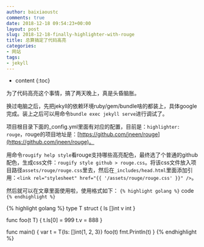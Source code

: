 ```yaml
---
author: baixiaoustc
comments: true
date: 2018-12-18 09:54:23+00:00
layout: post
slug: 2018-12-18-finally-highlighter-with-rouge
title: 总算搞定了代码高亮
categories:
- 网站
tags:
- jekyll
---
```


* content 
{:toc}


为了代码高亮这个事情，搞了两天晚上，真是头昏脑胀。

换过电脑之后，先把jekyll的依赖环境ruby/gem/bundle啥的都装上，具体google完成。装上之后可以用命令`bundle exec jekyll serve`进行调试了。

项目根目录下面的_config.yml里面有对应的配置，目前是：`highlighter: rouge`，rouge的项目地址是：[https://github.com/jneen/rouge](https://github.com/jneen/rouge)。

用命令`rougify help style`看rouge支持哪些高亮配色，最终选了个普通的github配色，生成css文件：`rougify style github > rouge.css`。将该css文件放入项目路径`assets/rouge/rouge.css`里去，然后在`_includes/head.html`里面添加引用：`<link rel="stylesheet" href="{{ '/assets/rouge/rouge.css' }}" />`。

然后就可以在文章里面使用啦，使用格式如下：
`{% highlight golang %}` 
code
`{% endhighlight %}`

{% highlight golang %}
type T struct {
	ls []int
	v  int
}
	
func foo(t T) {
	t.ls[0] = 999
	t.v = 888
}
	
func main() {
	var t = T{ls: []int{1, 2, 3}}
	foo(t)
	fmt.Println(t)
}
{% endhighlight %}
